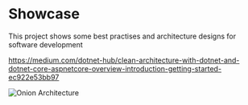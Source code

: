 # Showcase

This project shows some best practises and architecture designs for software development

https://medium.com/dotnet-hub/clean-architecture-with-dotnet-and-dotnet-core-aspnetcore-overview-introduction-getting-started-ec922e53bb97

![Onion Architecture](https://miro.medium.com/max/700/1*GiykAevGwTtP_6LQ1CB1Ug.png)
